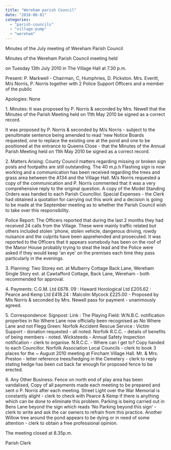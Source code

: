 ```yaml
---
title: "Wereham parish Council"
date: "2010-08-01"
categories: 
  - "parish-councils"
  - "village-pump"
  - "wereham"
---
```


Minutes of the July meeting of Wereham Parish Council

Minutes of the Wereham Parish Council meeting held

on Tuesday 13th July 2010 in The Village Hall at 7.30 p.m.

Present: P. Markwell - Chairman, C, Humphries, D. Pickston. Mrs. Everitt, M/s Norris, P. Norris together with 2 Police Support Officers and a member of the public

Apologies: None

1\. Minutes: It was proposed by P. Norris & seconded by Mrs. Newell that the Minutes of the Parish Meeting held on 11th May 2010 be signed as a correct record.

It was proposed by P. Norris & seconded by M/s Norris - subject to the penultimate sentence being amended to read 'new Notice Boards requested, one to replace the existing one at the pond and one to be positioned at the entrance to Queens Close - that the Minutes of the Annual Parish Meeting held on 11th May 2010 be signed as a correct record.

2\. Matters Arising: County Council matters regarding missing or broken sign posts and footpaths are still outstanding. The 40 m.p.h Flashing sign is now working and a communication has been received regarding the trees and grass area between the A134 and the Village Hall. M/s Norris requested a copy of the communication and P. Norris commented that it was a very comprehensive reply to the original question. A copy of the Model Standing Orders was handed to each Parish Councillor. Special Expenses - the Clerk had obtained a quotation for carrying out this work and a decision is going to be made at the September meeting as to whether the Parish Council wish to take over this responsibility.

Police Report: The Officers reported that during the last 2 months they had received 24 calls from the Village. These were mainly traffic related but others included stolen 'phone, stolen vehicle, dangerous driving, rowdy nuisance and the culprits have been apprehended and prosecuted. It was reported to the Officers that it appears somebody has been on the roof of the Manor House probably trying to steal the lead and the Police were asked if they would keep 'an eye' on the premises each time they pass particularly in the evenings.

3\. Planning: Two Storey ext. at Mulberry Cottage Back Lane, Wereham Single Story ext. at Cawtafford Cottage, Back Lane, Wereham - both recommended for approval.

4\. Payments: C.G.M. Ltd £678. 09 : Haward Horological Ltd £205.62 : Pearce and Kemp Ltd £418.24 : Malcolm Mycock £225.00 - Proposed by MIs Norris & seconded by Mrs. Newell pass for payment - unanimously agreed.

5\. Correspondence: Signpost: Link : The Playing Field: W.N.B.C. notification properties in No Where Lane now officially been recognised as No Where Lane and not Flegg Green: Norfolk Accident Rescue Service : Victim Support - donation requested - all noted. Norfolk R.C.C. - details of benefits of being members - noted. Wicksteeds - Annual Safety Inspection notification - clerk to organise. N.R.C.C. - Where can I get to? Copy handed to each Councillor. Norfolk Association Local Councils - clerk to book 3 places for the ~ August 2010 meeting at Fincham Village Hall. Mr. & Mrs. Preston - letter reference trees/hedging in the Cemetery - clerk to reply stating hedge has been cut back far enough for proposed fence to be erected.

6\. Any Other Business: Fence on north end of play area has been vandalised, Copy of all payments made each meeting to be prepared and sent o P. Norris after each meeting. Street Light over the War Memorial is constantly alight - clerk to check with Pearce & Kemp if there is anything which can be done to eliminate this problem. Parking is being carried out in Bens Lane beyond the sign which reads 'No Parking beyond this sign' - clerk to write and ask the car owners to refrain from this practice. Another Willow tree around the pond appears to be dying or in need of some attention - clerk to obtain a free professional opinion.

The meeting closed at 8.35p.m.

Parish Clerk
